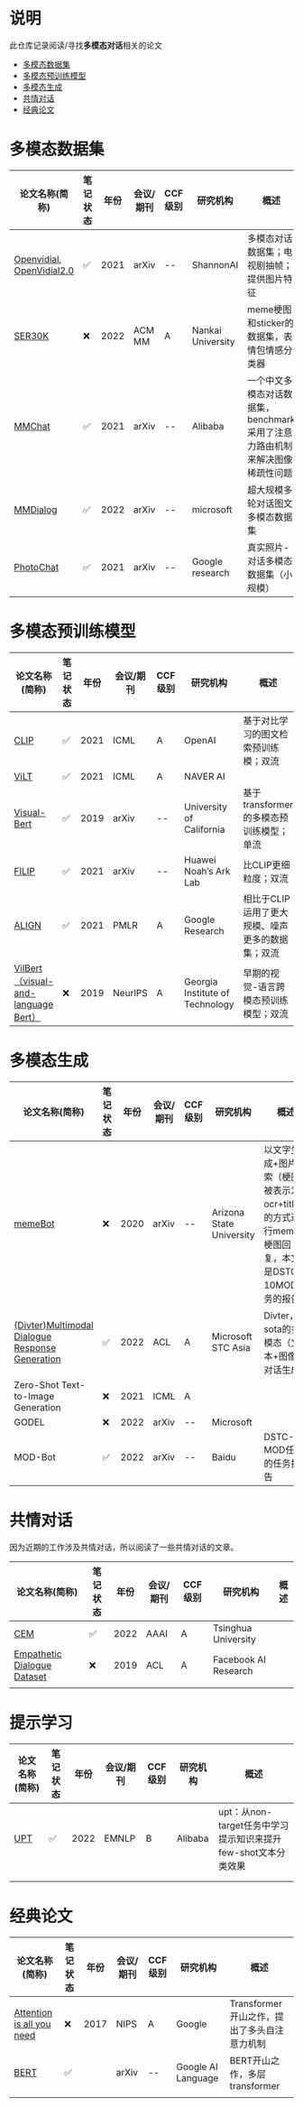 # 说明

此仓库记录阅读/寻找**多模态对话**相关的论文

- [多模态数据集](#多模态数据集)
- [多模态预训练模型](#多模态预训练模型)
- [多模态生成](#多模态生成)
- [共情对话](#共情对话)
- [经典论文](#经典论文)

# 多模态数据集

| 论文名称(简称)                                                                              | 笔记状态 | 年份 | 会议/期刊 | CCF级别 | 研究机构          | 概述                                                                        |
| ------------------------------------------------------------------------------------------- | -------- | ---- | --------- | ------- | ----------------- | --------------------------------------------------------------------------- |
| [Openvidial](https://arxiv.org/abs/2012.15015), [OpenVidial2.0](https://arxiv.org/abs/2109.12761) | ✅       | 2021 | arXiv     | --      | ShannonAI         | 多模态对话数据集；电视剧抽帧；提供图片特征                                  |
| [SER30K](https://dl.acm.org/doi/abs/10.1145/3503161.3548407)                                   | ❌       | 2022 | ACM MM    | A       | Nankai University | meme梗图和sticker的数据集，表情包情感分类器                                 |
| [MMChat](https://arxiv.org/abs/2108.07154)                                                     | ✅       | 2021 | arXiv     | --      | Alibaba           | 一个中文多模态对话数据集，benchmark采用了注意力路由机制来解决图像稀疏性问题 |
| [MMDialog](https://arxiv.org/abs/2211.05719)                                                   | ✅       | 2022 | arXiv     | --      | microsoft         | 超大规模多轮对话图文多模态数据集                                            |
| [PhotoChat](https://arxiv.org/abs/2108.01453)                                                  | ✅       | 2021 | arXiv     | --      | Google research   | 真实照片-对话多模态数据集（小规模）                                         |

# 多模态预训练模型

| 论文名称(简称)                                                                                                                    | 笔记状态 | 年份 | 会议/期刊 | CCF级别 | 研究机构                        | 概述                                             |
| --------------------------------------------------------------------------------------------------------------------------------- | -------- | ---- | --------- | ------- | ------------------------------- | ------------------------------------------------ |
| [CLIP](http://proceedings.mlr.press/v139/radford21a)                                                                                 | ✅       | 2021 | ICML      | A       | OpenAI                          | 基于对比学习的图文检索预训练模；双流             |
| [ViLT](https://proceedings.mlr.press/v139/kim21k.html)                                                                               | ✅       | 2021 | ICML      | A       | NAVER AI                        |                                                  |
| [Visual-Bert](https://arxiv.org/abs/1908.03557)                                                                                      | ✅       | 2019 | arXiv     | --      | University of California        | 基于transformer的多模态预训练模型；单流          |
| [FILIP]()                                                                                                                            | ✅       | 2021 | arXiv     | --      | Huawei Noah’s Ark Lab          | 比CLIP更细粒度；双流                             |
| [ALIGN](http://proceedings.mlr.press/v139/jia21b.html)                                                                               | ✅       | 2021 | PMLR      | A       | Google Research                 | 相比于CLIP运用了更大规模、噪声更多的数据集；双流 |
| [VilBert（visual-and-language Bert）](https://proceedings.neurips.cc/paper/2019/hash/c74d97b01eae257e44aa9d5bade97baf-Abstract.html) | ❌       | 2019 | NeurlPS   | A       | Georgia Institute of Technology | 早期的视觉-语言跨模态预训练模型；双流            |

# 多模态生成

| 论文名称(简称)                                                                   | 笔记状态 | 年份 | 会议/期刊 | CCF级别 | 研究机构                 | 概述                                                                                           |
| -------------------------------------------------------------------------------- | -------- | ---- | --------- | ------- | ------------------------ | ---------------------------------------------------------------------------------------------- |
| [memeBot](https://arxiv.org/abs/2004.14571)                                         | ❌       | 2020 | arXiv     | --      | Arizona State University | 以文字生成+图片检索（梗图被表示为ocr+title）的方式进行meme梗图回复，本文是DSTC-10MOD任务的报告 |
| [(Divter)Multimodal Dialogue Response Generation](https://arxiv.org/abs/2110.08515) | ✅       | 2022 | ACL       | A       | Microsoft STC Asia       | Divter，sota的多模态（文本+图像）对话生成                                                      |
| Zero-Shot Text-to-Image Generation                                               | ❌       | 2021 | ICML      | A       |                          |                                                                                                |
| GODEL                                                                            | ❌       | 2022 | arXiv     | --      | Microsoft                |                                                                                                |
| MOD-Bot                                                                          | ✅       | 2022 | arXiv     | --      | Baidu                    | DSTC-10 MOD任务的任务报告                                                                      |

# 共情对话

因为近期的工作涉及共情对话，所以阅读了一些共情对话的文章。

| 论文名称(简称)                                                                              | 笔记状态 | 年份 | 会议/期刊 | CCF级别 | 研究机构             | 概述 |
| ------------------------------------------------------------------------------------------- | -------- | ---- | --------- | ------- | -------------------- | ---- |
| [CEM](https://ojs.aaai.org/index.php/AAAI/article/view/21373)                                  | ✅       | 2022 | AAAI      | A       | Tsinghua University  |      |
| [Empathetic Dialogue Dataset](https://arxiv.org/abs/1811.00207 "empathetic conversation dataset") | ❌       | 2019 | ACL       | A       | Facebook AI Research |      |
|                                                                                             |          |      |           |         |                      |      |

# 提示学习

| 论文名称(简称)                       | 笔记状态 | 年份 | 会议/期刊 | CCF级别 | 研究机构 | 概述                                                          |
| ------------------------------------ | -------- | ---- | --------- | ------- | -------- | ------------------------------------------------------------- |
| [UPT](https://arxiv.org/abs/2205.05313) | ✅       | 2022 | EMNLP     | B       | Alibaba  | upt：从non-target任务中学习提示知识来提升few-shot文本分类效果 |
|                                      |          |      |           |         |          |                                                               |
|                                      |          |      |           |         |          |                                                               |

# 经典论文

| 论文名称(简称)                                                                                                          | 笔记状态 | 年份 | 会议/期刊 | CCF级别 | 研究机构           | 概述                                        |
| ----------------------------------------------------------------------------------------------------------------------- | -------- | ---- | --------- | ------- | ------------------ | ------------------------------------------- |
| [Attention is all you need](https://proceedings.neurips.cc/paper/2017/hash/3f5ee243547dee91fbd053c1c4a845aa-Abstract.html) | ❌       | 2017 | NIPS      | A       | Google             | Transformer开山之作，提出了多头自注意力机制 |
| [BERT](https://arxiv.org/abs/1810.04805)                                                                                   | ✅       |      | arXiv     | --      | Google AI Language | BERT开山之作，多层transformer               |
|                                                                                                                         |          |      |           |         |                    |                                             |
